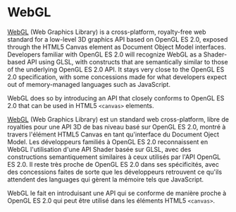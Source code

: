 # WebGL

[WebGL](https://www.khronos.org/webgl/) (Web Graphics Library) is a cross-platform, royalty-free web standard for a low-level 3D graphics API based on OpenGL ES 2.0, exposed through the HTML5 Canvas element as Document Object Model interfaces. Developers familiar with OpenGL ES 2.0 will recognize WebGL as a Shader-based API using GLSL, with constructs that are semantically similar to those of the underlying OpenGL ES 2.0 API. It stays very close to the OpenGL ES 2.0 specification, with some concessions made for what developers expect out of memory-managed languages such as JavaScript.

WebGL does so by introducing an API that closely conforms to OpenGL ES 2.0 that can be used in HTML5 `<canvas>` elements.

[WebGL](https://www.khronos.org/webgl/) (Web Graphics Library) est un standard web cross-platform, libre de royalties pour une API 3D de bas niveau basé sur OpenGL ES 2.0, montré à travers l'élément HTML5 Canvas en tant qu'interface du Document Oject Model. Les développeurs familiés à OpenGL ES 2.0 reconnaissent en WebGL l'utilisation d'une API Shader basée sur GLSL, avec des constructions semantiquement similaires à ceux utilisés par l'API OpenGL ES 2.0. Il reste très proche de OpenGL ES 2.0 dans ses spécificités, avec des concessions faites de sorte que les développeurs retrouvent ce qu'ils attendent des languages qui gèrent la mémoire tels que JavaScript.

WebGL le fait en introduisant une API qui se conforme de manière proche à OpenGL ES 2.0 qui peut être utilisé dans les éléments HTML5 `<canvas>`.